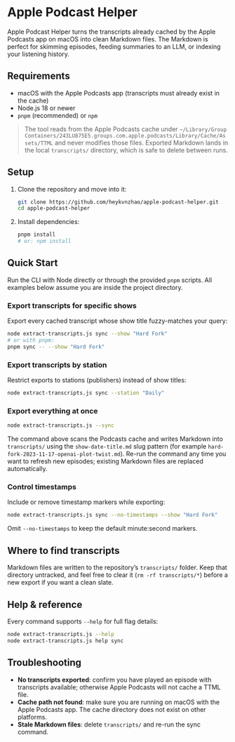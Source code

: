 # Apple Podcast Helper

Apple Podcast Helper turns the transcripts already cached by the Apple Podcasts app on macOS into clean Markdown files. The Markdown is perfect for skimming episodes, feeding summaries to an LLM, or indexing your listening history.

## Requirements

- macOS with the Apple Podcasts app (transcripts must already exist in the cache)
- Node.js 18 or newer
- `pnpm` (recommended) or `npm`

> The tool reads from the Apple Podcasts cache under `~/Library/Group Containers/243LU875E5.groups.com.apple.podcasts/Library/Cache/Assets/TTML` and never modifies those files. Exported Markdown lands in the local `transcripts/` directory, which is safe to delete between runs.

## Setup

1. Clone the repository and move into it:
   ```bash
   git clone https://github.com/heykvnzhao/apple-podcast-helper.git
   cd apple-podcast-helper
   ```
2. Install dependencies:
   ```bash
   pnpm install
   # or: npm install
   ```

## Quick Start

Run the CLI with Node directly or through the provided `pnpm` scripts. All examples below assume you are inside the project directory.

### Export transcripts for specific shows

Export every cached transcript whose show title fuzzy-matches your query:

```bash
node extract-transcripts.js sync --show "Hard Fork"
# or with pnpm:
pnpm sync -- --show "Hard Fork"
```

### Export transcripts by station

Restrict exports to stations (publishers) instead of show titles:

```bash
node extract-transcripts.js sync --station "Daily"
```

### Export everything at once

```bash
node extract-transcripts.js --sync
```

The command above scans the Podcasts cache and writes Markdown into `transcripts/` using the `show-date-title.md` slug pattern (for example `hard-fork-2023-11-17-openai-plot-twist.md`). Re-run the command any time you want to refresh new episodes; existing Markdown files are replaced automatically.

### Control timestamps

Include or remove timestamp markers while exporting:

```bash
node extract-transcripts.js sync --no-timestamps --show "Hard Fork"
```

Omit `--no-timestamps` to keep the default minute:second markers.

## Where to find transcripts

Markdown files are written to the repository’s `transcripts/` folder. Keep that directory untracked, and feel free to clear it (`rm -rf transcripts/*`) before a new export if you want a clean slate.

## Help & reference

Every command supports `--help` for full flag details:

```bash
node extract-transcripts.js --help
node extract-transcripts.js help sync
```

## Troubleshooting

- **No transcripts exported**: confirm you have played an episode with transcripts available; otherwise Apple Podcasts will not cache a TTML file.
- **Cache path not found**: make sure you are running on macOS with the Apple Podcasts app. The cache directory does not exist on other platforms.
- **Stale Markdown files**: delete `transcripts/` and re-run the sync command.
